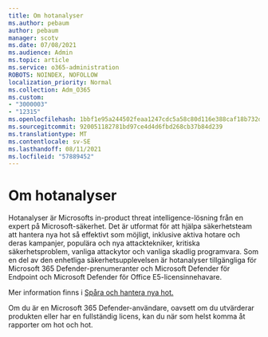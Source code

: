 ```yaml
---
title: Om hotanalyser
ms.author: pebaum
author: pebaum
manager: scotv
ms.date: 07/08/2021
ms.audience: Admin
ms.topic: article
ms.service: o365-administration
ROBOTS: NOINDEX, NOFOLLOW
localization_priority: Normal
ms.collection: Adm_O365
ms.custom:
- "3000003"
- "12315"
ms.openlocfilehash: 1bbf1e95a244502feaa1247cdc5a58c80d116e388caf18b732d6ba0b85039418
ms.sourcegitcommit: 920051182781bd97ce4d4d6fbd268cb37b84d239
ms.translationtype: MT
ms.contentlocale: sv-SE
ms.lasthandoff: 08/11/2021
ms.locfileid: "57889452"
---
```

# <a name="about-threat-analytics"></a>Om hotanalyser

Hotanalyser är Microsofts in-product threat intelligence-lösning från en expert på Microsoft-säkerhet. Det är utformat för att hjälpa säkerhetsteam att hantera nya hot så effektivt som möjligt, inklusive aktiva hotare och deras kampanjer, populära och nya attacktekniker, kritiska säkerhetsproblem, vanliga attackytor och vanliga skadlig programvara. Som en del av den enhetliga säkerhetsupplevelsen är hotanalyser tillgängliga för Microsoft 365 Defender-prenumeranter och Microsoft Defender för Endpoint och Microsoft Defender för Office E5-licensinnehavare. 

Mer information finns i [Spåra och hantera nya hot.](https://docs.microsoft.com/microsoft-365/security/defender/threat-analytics)

Om du är en Microsoft 365 Defender-användare, oavsett om du utvärderar produkten eller har en fullständig licens, kan du när som helst komma åt rapporter om hot och hot. 